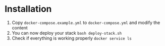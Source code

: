 # Installation
1. Copy `docker-compose.example.yml` to `docker-compose.yml` and modify the content
2. You can now deploy your stack `bash deploy-stack.sh`
3. Check if everything is working properly `docker service ls`